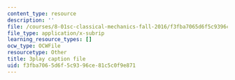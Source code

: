 ```yaml
---
content_type: resource
description: ''
file: /courses/8-01sc-classical-mechanics-fall-2016/f3fba7065d6f5c9396ce81c5c0f9e871_IV9NhNIrrDw.vtt
file_type: application/x-subrip
learning_resource_types: []
ocw_type: OCWFile
resourcetype: Other
title: 3play caption file
uid: f3fba706-5d6f-5c93-96ce-81c5c0f9e871
---
```

